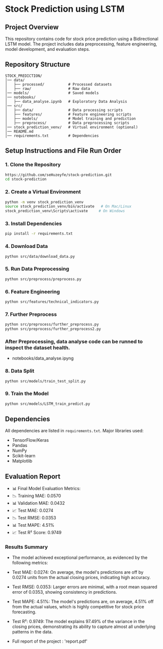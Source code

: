 # Stock Prediction using LSTM

## Project Overview
This repository contains code for stock price prediction using a Bidirectional LSTM model. The project includes data preprocessing, feature engineering, model development, and evaluation steps.

## Repository Structure
```
STOCK_PREDICTION/
│── data/
│   ├── processed/           # Processed datasets
│   ├── raw/                 # Raw data
│── models/                  # Saved models
│── notebooks/
│   ├── data_analyse.ipynb   # Exploratory Data Analysis
│── src/
│   ├── data/                # Data processing scripts
│   ├── features/            # Feature engineering scripts
│   ├── models/              # Model training and prediction
│   ├── preprocess/          # Data preprocessing scripts
│── stock_prediction_venv/   # Virtual environment (optional)
│── README.md
│── requirements.txt         # Dependencies
```

## Setup Instructions and File Run Order
### 1. Clone the Repository
```bash
https://github.com/seHuzeyfe/stock-prediction.git
cd stock-prediction
```

### 2. Create a Virtual Environment
```bash
python -m venv stock_prediction_venv
source stock_prediction_venv/bin/activate   # On Mac/Linux
stock_prediction_venv\Scripts\activate     # On Windows
```

### 3. Install Dependencies
```bash
pip install -r requirements.txt
```

### 4. Download Data
```bash
python src/data/download_data.py
```

### 5. Run Data Preprocessing
```bash
python src/preprocess/preprocess.py
```

### 6. Feature Engineering
```bash
python src/features/technical_indicators.py
```

### 7. Further Preprocess
```bash
python src/preprocess/further_preprocess.py
python src/preprocess/further_preprocess2.py
```

### After Preprocessing, data analyse code can be runned to inspect the dataset health.
- notebooks/data_analyse.ipyng

### 8. Data Split
```bash
python src/models/train_test_split.py
```

### 9. Train the Model
```bash
python src/models/LSTM_train_predict.py
```

## Dependencies
All dependencies are listed in `requirements.txt`. Major libraries used:
- TensorFlow/Keras
- Pandas
- NumPy
- Scikit-learn
- Matplotlib

## Evaluation Report
- 📊 Final Model Evaluation Metrics:
- 📉 Training MAE: 0.0570
- 📊 Validation MAE: 0.0432
- 📈 Test MAE: 0.0274
- 📉 Test RMSE: 0.0353
- 📊 Test MAPE: 4.51%
- 📈 Test R² Score: 0.9749

### Results Summary
- The model achieved exceptional performance, as evidenced by the following metrics:

- Test MAE: 0.0274: On average, the model's predictions are off by 0.0274 units from the actual closing prices, indicating high accuracy.

- Test RMSE: 0.0353: Larger errors are minimal, with a root mean squared error of 0.0353, showing consistency in predictions.

- Test MAPE: 4.51%: The model's predictions are, on average, 4.51% off from the actual values, which is highly competitive for stock price forecasting.

- Test R²: 0.9749: The model explains 97.49% of the variance in the closing prices, demonstrating its ability to capture almost all underlying patterns in the data.

- Full report of the project : 'report.pdf'

